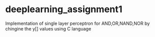 # deeplearning_assignment1
Implementation of single layer perceptron  for AND,OR,NAND,NOR by chingine the y[] values using C language
